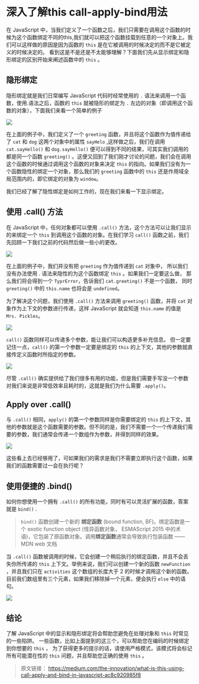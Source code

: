 # 深入了解this call-apply-bind用法

在 JavaScript 中，当我们定义了一个函数之后，我们只需要在调用这个函数的时候为这个函数绑定不同的this,我们就可以把这个函数挂载到任意的一个对象上。我们可以这样做的原因是因为函数的 `this` 是在它被调用的时候决定的而不是它被定义的时候决定的。
看到这是不是还是不太能够理解？下面我们先从显示绑定和隐形绑定的区别开始来阐述函数中的 `this` 。

## 隐形绑定

隐形绑定就是我们日常编写 JavaScript 代码时经常使用的 `.` 语法来调用一个函数，使用.语法之后，函数的 `this` 就被隐形的绑定为 `.` 左边的对象（即调用这个函数的对象），下面我们来看一个简单的例子

![](https://miro.medium.com/max/1400/1*d22VJqe5yahmT8vigyU0ng.png)

在上面的例子中，我们定义了一个 `greeting` 函数，并且将这个函数作为值传递给了 `cat` 和 `dog` 这两个对象中的属性 `sayHelo` ,这样做之后，我们在调用 `cat.sayHello()` 和 `dog.sayHello()` 便可以得到不同的结果，可其实我们调用的都是同一个函数 `greeting()` 。这便又回到了我们刚才讨论的问题，我们会在调用这个函数的时候通过调用这个函数的对象来决定 `this` 的指向。如果我们没有为一个函数隐性的绑定一个对象，那么我们的 `greeting` 函数中的 `this` 还是作用域全局范围内的，即它绑定的对象为 `window`。

我们已经了解了隐性绑定是如何工作的，现在我们来看一下显示绑定。

## 使用 .call() 方法

在 JavaScript 中，任何对象都可以使用 `.call()` 方法，这个方法可以让我们显示的来绑定一个 `this` 到调用这个函数的对象。在我们学习 `call()` 函数之前，我们先回顾一下我们之前的代码然后做一些小的更改。

![](https://miro.medium.com/max/1400/1*ROcIo16w-eQCrubNRKvfnQ.png)

在上面的例子中，我们并没有把 `greeting` 作为值传递到 `cat` 对象中， 所以我们没有办法使用 . 语法来隐性的为这个函数绑定 `this` 。如果我们一定要这么做， 那么我们将会得到一个 `TyprError`，告诉我们 `cat.greeting()` 不是一个函数， 同时 `greeting()` 中的 `this.name` 也将会是 `undefined`。

为了解决这个问题，我们使用 `.call()` 方法来调用 `greeting()` 函数，并将 `cat` 对象作为上下文的参数进行传递，这样 JavaScript 就会知道 `this.name` 的值是 `Mrs. Pickles`。

![](https://miro.medium.com/max/1400/1*fTq8pXXJEXVa8A4RM2t3Yg.png)

`call()` 函数同样可以传递多个参数，能让我们可以构造更多补充信息。 但一定要记住一点，`call()` 的第一个参数一定要是绑定的 `this` 的上下文，其他的参数就直接传定义函数时所指定的参数。

![](https://miro.medium.com/max/2000/1*9b5EKP_YNeZHo3zNPBATTA.png)

尽管 `.call()` 确实提供给了我们很多有用的功能，但是我们需要手写没一个参数对我们来说是非常低效率且耗时的，这就是我们为什么需要 `.apply()`。

## Apply over .call()

与 `.call()` 相同，`apply()` 的第一个参数同样是你需要绑定的 `this` 的上下文，其他的参数就是这个函数需要的参数。但不同的是，我们不需要一个一个传递我们需要的参数，我们通常会传递一个数组作为参数，并得到同样的效果。

![](https://miro.medium.com/max/2000/1*-qven7gq8SWPUyW-clCPZw.png)

这些看上去已经够用了，可如果我们的需求是我们不需要立即执行这个函数，如果我们的函数需要过一会在执行呢？

## 使用便捷的 .bind()

如何你想使用一个拥有 `.call()` 的所有功能，同时有可以灵活扩展的函数，答案就是 `bind()` .

> `bind()` 函数创建一个新的 **绑定函数** (bound function, BF)。绑定函数是一个 exotic function object (怪异函数对象， ESMAScript 2015 中的术语)，它包装了原函数对象。调用**绑定函数**通常会导致执行包装函数
> —— MDN web 文档 

当 `.call()` 函数被调用的时候，它会创建一个稍后执行的绑定函数，并且不会丢失你所传递的 `this` 上下文。举例来说，我们可以创建一个新的函数 `newFunction` ，并且我们只在 `activities` 这个数组的长度大于 2 的时候才调用这个新的函数。目前我们数组里有三个元素，如果我们移除掉一个元素，便会执行 `else` 中的语句。

![](https://miro.medium.com/max/2000/1*NbBiKUb0CwYtVPsVuQ2Cgg.png)

## 结论

了解 JavaScript 中的显示和隐形绑定将会帮助您避免在处理对象和 `this` 时常见的一些陷阱。 一些函数，比如上面提到的这三个，可以帮助您在编码的时候绑定到你想要的 `this` ， 为了获得更多的提示的话，请使用严格模式，该模式将会标记所有可能潜在性的 `this` 问题，并且帮助您正确的使用 `this` 。

> 原文链接： https://medium.com/the-innovation/what-is-this-using-call-apply-and-bind-in-javascript-ac8c920985f8